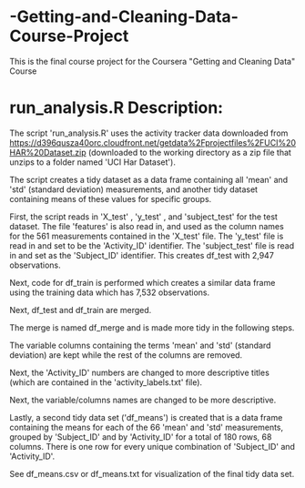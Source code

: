 # -Getting-and-Cleaning-Data-Course-Project
This is the final course project for the Coursera "Getting and Cleaning Data" Course


# run_analysis.R Description: 
The script 'run_analysis.R' uses the activity tracker data downloaded from https://d396qusza40orc.cloudfront.net/getdata%2Fprojectfiles%2FUCI%20HAR%20Dataset.zip (downloaded to the working directory as a zip file that unzips to a folder named 'UCI Har Dataset').

The script creates a tidy dataset as a data frame containing all 'mean' and 'std' (standard deviation) measurements, and another tidy dataset containing means of these values for specific groups. 

First, the script reads in 'X_test' , 'y_test' , and 'subject_test' for the test dataset. The file 'features' is also read in, and used as the column names for the 561 measurements contained in the 'X_test' file. The 'y_test' file is read in and set to be the 'Activity_ID' identifier. The 'subject_test' file is read in and set as the 'Subject_ID' identifier. This creates df_test with 2,947 observations. 

Next, code for df_train is performed which creates a similar data frame using the training data which has 7,532 observations.  

Next, df_test and df_train are merged.

The merge is named df_merge and is made more tidy in the following steps.  

The variable columns containing the terms 'mean' and 'std' (standard deviation) are kept while the rest of the columns are removed. 

Next, the 'Activity_ID' numbers are changed to more descriptive titles (which are contained in the 'activity_labels.txt' file).

Next, the variable/columns names are changed to be more descriptive. 

Lastly, a second tidy data set ('df_means') is created that is a data frame containing the means for each of the 66 'mean' and 'std' measurements, grouped by 'Subject_ID' and by 'Activity_ID' for a total of 180 rows, 68 columns. There is one row for every unique combination of 'Subject_ID' and 'Activity_ID'. 

See df_means.csv or df_means.txt for visualization of the final tidy data set. 


